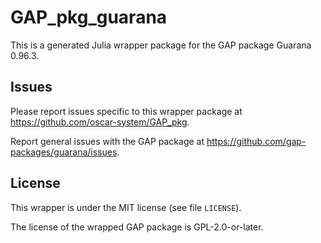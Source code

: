 # GAP_pkg_guarana

This is a generated Julia wrapper package for the GAP package Guarana 0.96.3.

## Issues

Please report issues specific to this wrapper package at <https://github.com/oscar-system/GAP_pkg>.

Report general issues with the GAP package at <https://github.com/gap-packages/guarana/issues>.

## License

This wrapper is under the MIT license (see file `LICENSE`).

The license of the wrapped GAP package is GPL-2.0-or-later.
